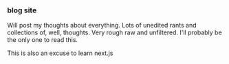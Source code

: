 ### blog site

Will post my thoughts about everything. Lots of unedited rants and collections of, well, thoughts. Very rough raw and unfiltered. I'll probably be the only one to read this.

This is also an excuse to learn next.js